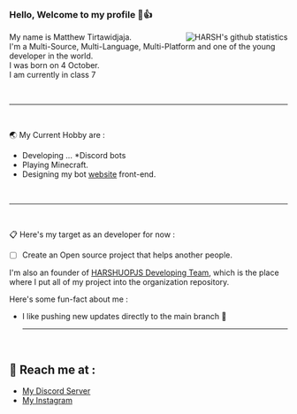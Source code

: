 ### Hello, Welcome to my profile 🙂👍


<a href="https://github.com/anuraghazra/github-readme-stats">
  <img align="right" src="https://github-readme-stats-anuraghazra1.vercel.app/api?username=harshuopjs&show_icons=true&include_all_commits=true&theme=radical" alt="HARSH's github statistics" />
</a>

<p align="left">
My name is Matthew Tirtawidjaja.<br>
I'm a Multi-Source, Multi-Language, Multi-Platform and one of the young developer in the world.<br>
I was born on 4 October.<br>
I am currently in class 7<br>
</p>

<br><hr><br>

🌏 My Current Hobby are :
* Developing ...
  *Discord bots
* Playing Minecraft.
* Designing my bot [website](https://celestial.harshuopdev.repl.co) front-end.

<br><hr><br>

📋 Here's my target as an developer for now : 

- [ ] Create an Open source project that helps another people.

I'm also an founder of [HARSHUOPJS Developing Team](https://github.com/harshuopjs/), which is the place where I put all of my project into the organization repository.

Here's some fun-fact about me :
  - I like pushing new updates directly to the main branch 🤣
<br><hr><br>

## 📮 Reach me at :
- <a href="hhttps://discord.gg/mxDPtgKPE5" target=_blank>My Discord Server</a>
- <a href="https://discord.gg/mxDPtgKPE5" target=_blank>My Instagram</a>



<!--
This is a ✨ _special_ ✨ repository because its `README.md` (this file) appears on your GitHub profile.

Here are some ideas to get you started:

- 🔭 I’m currently working on ...
- 🌱 I’m currently learning ...
- 👯 I’m looking to collaborate on ...
- 🤔 I’m looking for help with ...
- 💬 Ask me about ...
-  How to reach me: ...
- 😄 Pronouns: ...
- ⚡ Fun fact: ...
-->
